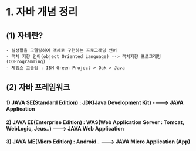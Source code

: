 # 1. 자바 개념 정리

## (1) 자바란?
	- 실생활을 모델링하여 객체로 구현하는 프로그래밍 언어
	- 객체 지향 언어(object Oriented Language) --> 객체지향 프로그래밍(OOProgramming)
	- 제임스 고슬링 : IBM Green Project > Oak > Java
	
## (2) 자바 프레임워크
#### 1) JAVA SE(Standard Edition) : JDK(Java Development Kit) ----> JAVA Application 
#### 2) JAVA EE(Enterprise Edition) : WAS(Web Application Server : Tomcat, WebLogic, Jeus..) ---> JAVA Web Application
#### 3) JAVA ME(Micro Edition) : Android.. ---> JAVA Micro Application (App)
	
